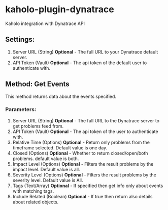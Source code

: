 # kaholo-plugin-dynatrace
Kaholo integration with Dynatrace API

## Settings:
1. Server URL (String) **Optional** - The full URL to your Dynatrace default server.
2. API Token (Vault) **Optional** - The api token of the default user to authenticate with.

## Method: Get Events
This method returns data about the events specified.

### Parameters:
1. Server URL (String) **Optional** - The full URL to the Dynatrace server to get problems feed from.
2. API Token (Vault) **Optional** - The api token of the user to authenticate with.
3. Relative Time (Options) **Optional** - Return only problems from the timeframe selected. Default value is one day.
4. Closed (Options) **Optional** - Whether to return closed/open/both problems. default value is both.
5. Impact Level (Options) **Optional** - Filters the result problems by the impact level. Default value is all.
6. Severity Level (Options) **Optional** - Filters the result problems by the severity level. Default value is All.
7. Tags (Text/Array) **Optional** - If specified then get info only about events with matching tags.
8. Include Related (Boolean) **Optional** - If true then return also details about related objects.
